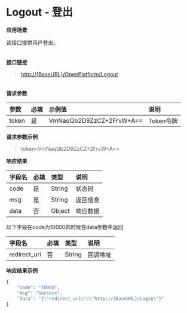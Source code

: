 # Logout - 登出

**应用场景**

该接口提供用户登出。

###### 

**接口链接**

> [http://{BaseURL}/OpenPlatform/Logout](http://{BaseURL}/OpenPlatform/Login)

###### 

**请求参数**

| 参数 | 必填 | 示例值 | 说明 |
| :--- | :--- | :--- | :--- |
| token | 是 | VmNaqQb2D9ZzCZ+2FrvW+A== | Token令牌 |



**请求参数示例**

> token=VmNaqQb2D9ZzCZ+2FrvW+A==



**响应结果**

| 字段名 | 必填 | 类型 | 说明 |
| :--- | :--- | :--- | :--- |
| code | 是 | String | 状态码 |
| msg | 是 | String | 返回信息 |
| data | 否 | Object | 响应数据 |

以下字段在code为10000的时候在data参数中返回

| 字段名 | 必填 | 类型 | 说明 |
| :--- | :--- | :--- | :--- |
| redirect\_uri | 否 | String | 回调地址 |



**响应结果示例**

```js
{
    "code": "10000",
    "msg": "Success",
    "data": "{\"redirect_uri\":\"http://{BaseURL}/Login\"}"
}
```



